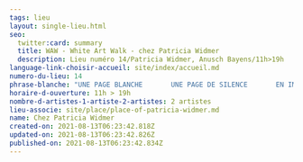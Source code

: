 ```yaml
---
tags: lieu
layout: single-lieu.html
seo:
  twitter:card: summary
  title: WAW - White Art Walk - chez Patricia Widmer
  description: Lieu numéro 14/Patricia Widmer, Anusch Bayens/11h>19h
language-link-choisir-accueil: site/index/accueil.md
numero-du-lieu: 14
phrase-blanche: "UNE PAGE BLANCHE       UNE PAGE DE SILENCE       EN IMMOBILE FRAGILITÉ "
horaire-d-ouverture: 11h > 19h
nombre-d-artistes-1-artiste-2-artistes: 2 artistes
lieu-associe: site/place/place-of-patricia-widmer.md
name: Chez Patricia Widmer
created-on: 2021-08-13T06:23:42.818Z
updated-on: 2021-08-13T06:23:42.826Z
published-on: 2021-08-13T06:23:42.834Z
---
```

